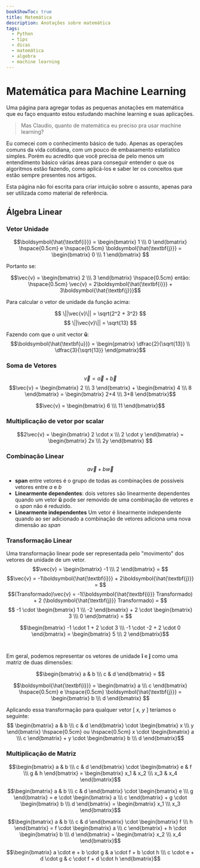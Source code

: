 ```yaml
---
bookShowToc: true
title: Matemática
description: Anotações sobre matemática
tags:
  - Python
  - tips
  - dicas
  - matemática
  - algebra
  - machine learning
---
```


# Matemática para Machine Learning

Uma página para agregar todas as pequenas anotações em matemática que eu faço enquanto estou estudando machine learning e suas aplicações.

> Mas Claudio, quanto de matemática eu preciso pra usar machine learning?

Eu comecei com o conhecimento básico de tudo. Apenas as operações comuns da vida cotidiana, com um pouco de embasamento estatístico simples. Porém eu acredito que você precisa de pelo menos um entendimento básico várias áreas para conseguir entender o que os algoritmos estão fazendo, como aplicá-los e saber ler os conceitos que estão sempre presentes nos artigos.

Esta página não foi escrita para criar intuição sobre o assunto, apenas para ser utilizada como material de referência.

## Álgebra Linear

### Vetor Unidade

$$\boldsymbol{\hat{\textbf{i}}} = \begin{bmatrix}
1 \\\ 0
\end{bmatrix} \hspace{0.5cm} e \hspace{0.5cm} \boldsymbol{\hat{\textbf{j}}} = \begin{bmatrix}
0 \\\ 1
\end{bmatrix} $$

Portanto se:

$$\vec{v} = \begin{bmatrix}
2 \\\ 3
\end{bmatrix} \hspace{0.5cm} então: \hspace{0.5cm} \vec{v} = 2\boldsymbol{\hat{\textbf{i}}} + 3\boldsymbol{\hat{\textbf{j}}}$$

Para calcular o vetor de unidade da função acima:

$$ \||\vec{v}\|| = \sqrt{2^2 + 3^2} $$
$$ \||\vec{v}\|| = \sqrt{13} $$

Fazendo com que o unit vector **û**:
$$\boldsymbol{\hat{\textbf{u}}} = \begin{pmatrix} \dfrac{2}{\sqrt{13}} \\ \dfrac{3}{\sqrt{13}}  \end{pmatrix}$$

### Soma de Vetores
$$\vec{v} = \vec{a} + \vec{b}$$
$$\vec{v} = \begin{bmatrix}
2 \\\ 3
\end{bmatrix} + \begin{bmatrix}
4 \\\ 8
\end{bmatrix} = \begin{bmatrix}
2+4 \\\ 3+8
\end{bmatrix}$$

$$\vec{v} = \begin{bmatrix}
6 \\\ 11
\end{bmatrix}$$

### Multiplicação de vetor por scalar

$$2\vec{v} = \begin{bmatrix}
2 \cdot x \\\ 2 \cdot y
\end{bmatrix} = \begin{bmatrix}
2x \\\ 2y
\end{bmatrix} $$

### Combinação Linear

$$a\vec{v} + b\vec{w}$$

* **span** entre vetores é o grupo de todas as combinações de possíveis vetores entre *a* e *b*
* **Linearmente dependentes**: dois vetores são linearmente dependentes quando um vetor **û**  pode ser removido de uma combinação de vetores e o *span* não é reduzido.
* **Linearmente independentes** Um vetor é linearmente independente quando ao ser adicionado a combinação de vetores adiciona uma nova dimensão ao *span*

### Transformação Linear
Uma transformação linear pode ser representada pelo "movimento" dos vetores de unidade de um vetor.
$$\vec{v} = \begin{bmatrix}
-1 \\\ 2
\end{bmatrix} = $$
$$\vec{v} = -1\boldsymbol{\hat{\textbf{i}}} + 2\boldsymbol{\hat{\textbf{j}}} = $$
$$(Transformado)\vec{v} = -1(\boldsymbol{\hat{\textbf{i}}} Transformado) + 2 (\boldsymbol{\hat{\textbf{j}}} Transformado) = $$
$$ -1 \cdot \begin{bmatrix}
1 \\\ -2
\end{bmatrix} + 2 \cdot \begin{bmatrix}
3 \\\ 0
\end{bmatrix} = $$

$$\begin{bmatrix}
-1 \cdot 1 + 2 \cdot 3 \\\ -1 \cdot -2 + 2 \cdot 0 
\end{bmatrix} = \begin{bmatrix}
5 \\\ 2
\end{bmatrix}$$
</br>
</br>
Em geral, podemos representar os vetores de unidade **î** e **ĵ** como uma matriz de duas dimensões:

$$\begin{bmatrix}
a & b \\\ c & d
\end{bmatrix} = $$

$$\boldsymbol{\hat{\textbf{i}}} = \begin{bmatrix}
a \\\ c
\end{bmatrix} \hspace{0.5cm} e \hspace{0.5cm} \boldsymbol{\hat{\textbf{j}}} = \begin{bmatrix}
b \\\ d
\end{bmatrix} $$

Aplicando essa transformação para qualquer vetor [ *x, y* ] teríamos o seguinte:
$$ \begin{bmatrix}
a & b \\\ c & d
\end{bmatrix} \cdot \begin{bmatrix}
x \\\ y
\end{bmatrix} \hspace{0.5cm} ou \hspace{0.5cm} x \cdot \begin{bmatrix}
a \\\ c
\end{bmatrix} + y \cdot \begin{bmatrix}
b \\\ d
\end{bmatrix}$$

### Multiplicação de Matriz

$$\begin{bmatrix}
a & b \\\ c & d
\end{bmatrix} \cdot \begin{bmatrix}
e & f \\\ g & h
\end{bmatrix} = \begin{bmatrix}
x_1 & x_2 \\\ x_3 & x_4
\end{bmatrix}$$

$$\begin{bmatrix}
a & b \\\ c & d
\end{bmatrix} \cdot \begin{bmatrix}
e \\\ g
\end{bmatrix} = e \cdot  \begin{bmatrix} a \\\ c \end{bmatrix} + g \cdot \begin{bmatrix} b \\\ d \end{bmatrix} = \begin{bmatrix} x_1 \\\ x_3 \end{bmatrix}$$

$$\begin{bmatrix}
a & b \\\ c & d
\end{bmatrix} \cdot \begin{bmatrix}
f \\\ h
\end{bmatrix} = f \cdot  \begin{bmatrix} a \\\ c \end{bmatrix} + h \cdot \begin{bmatrix} b \\\ d \end{bmatrix} = \begin{bmatrix} x_2 \\\ x_4 \end{bmatrix}$$

$$\begin{bmatrix}
a \cdot e + b \cdot g & a \cdot f + b \cdot h \\\ c \cdot e + d \cdot g & c \cdot f + d \cdot h
\end{bmatrix}$$